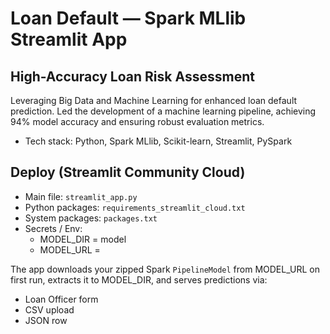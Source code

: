 # Loan Default — Spark MLlib Streamlit App

## High-Accuracy Loan Risk Assessment
Leveraging Big Data and Machine Learning for enhanced loan default prediction. Led the development of a machine learning pipeline, achieving 94% model accuracy and ensuring robust evaluation metrics.

- Tech stack: Python, Spark MLlib, Scikit-learn, Streamlit, PySpark

## Deploy (Streamlit Community Cloud)
- Main file: `streamlit_app.py`
- Python packages: `requirements_streamlit_cloud.txt`
- System packages: `packages.txt`
- Secrets / Env:
  - MODEL_DIR = model
  - MODEL_URL = <Google Drive share link to model.zip>

The app downloads your zipped Spark `PipelineModel` from MODEL_URL on first run, extracts it to MODEL_DIR, and serves predictions via:
- Loan Officer form
- CSV upload
- JSON row
